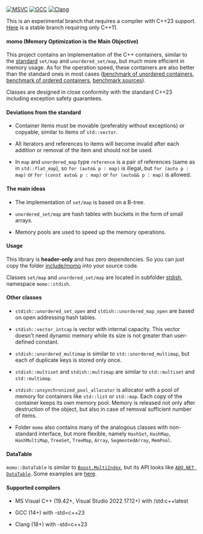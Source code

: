 [![MSVC](https://github.com/morzhovets/momo/actions/workflows/msvc.yml/badge.svg?branch=master)](https://github.com/morzhovets/momo/actions/workflows/msvc.yml?query=branch%3Amaster)
[![GCC](https://github.com/morzhovets/momo/actions/workflows/gcc.yml/badge.svg?branch=master)](https://github.com/morzhovets/momo/actions/workflows/gcc.yml?query=branch%3Amaster)
[![Clang](https://github.com/morzhovets/momo/actions/workflows/clang.yml/badge.svg?branch=master)](https://github.com/morzhovets/momo/actions/workflows/clang.yml?query=branch%3Amaster)

This is an experimental branch that requires a compiler with C++23 support.
[Here](https://github.com/morzhovets/momo/tree/branch_cpp11) is a stable branch requiring only C++11.

#### momo (Memory Optimization is the Main Objective)

This project contains an implementation of the C++ containers, similar to the
[standard](https://en.cppreference.com/w/cpp/container) `set/map` and `unordered_set/map`,
but much more efficient in memory usage.
As for the operation speed, these containers are also better than the standard ones in most cases
([benchmark of unordered containers](https://morzhovets.github.io/hash_gcc_ubuntu16),
[benchmark of ordered containers](https://morzhovets.github.io/tree_gcc_ubuntu16),
[benchmark sources](https://github.com/morzhovets/hash-table-shootout)).

Classes are designed in close conformity with the standard C++23 including exception safety guarantees.

#### Deviations from the standard

- Container items must be movable (preferably without exceptions) or copyable, similar to items of `std::vector`.

- All iterators and references to items will become invalid after each addition or removal of the item and should not be used.

- In `map` and `unordered_map` type `reference` is a pair of references (same as in `std::flat_map`),
so `for (auto& p : map)` is illegal, but `for (auto p : map)` or `for (const auto& p : map)`
or `for (auto&& p : map)` is allowed.

#### The main ideas

- The implementation of `set/map` is based on a B-tree.

- `unordered_set/map` are hash tables with buckets in the form of small arrays.

- Memory pools are used to speed up the memory operations.

#### Usage

This library is **header-only** and has zero dependencies.
So you can just copy the folder [include/momo](https://github.com/morzhovets/momo/tree/master/include/momo)
into your source code.

Classes `set/map` and `unordered_set/map` are located in subfolder
[stdish](https://github.com/morzhovets/momo/tree/master/include/momo/stdish), namespace `momo::stdish`.

#### Other classes

- `stdish::unordered_set_open` and `stdish::unordered_map_open` are based on open addressing hash tables.

- `stdish::vector_intcap` is vector with internal capacity.
This vector doesn't need dynamic memory while its size is not greater than user-defined constant.

- `stdish::unordered_multimap` is similar to `std::unordered_multimap`, but each of duplicate keys is stored only once.

- `stdish::multiset` and `stdish::multimap` are similar to `std::multiset` and `std::multimap`.

- `stdish::unsynchronized_pool_allocator` is allocator with a pool of memory for containers like `std::list` or `std::map`.
Each copy of the container keeps its own memory pool.
Memory is released not only after destruction of the object, but also in case of removal sufficient number of items.

- Folder `momo` also contains many of the analogous classes with non-standard interface, but more flexible,
namely `HashSet`, `HashMap`, `HashMultiMap`, `TreeSet`, `TreeMap`, `Array`, `SegmentedArray`, `MemPool`.

#### DataTable

`momo::DataTable` is similar to [`Boost.MultiIndex`](https://www.boost.org/doc/libs/1_74_0/libs/multi_index/doc/index.html),
but its API looks like [`ADO.NET DataTable`](https://docs.microsoft.com/en-us/dotnet/api/system.data.datatable).
Some examples are [here](https://github.com/morzhovets/momo/blob/master/test/sources/DataSamples.cpp).

#### Supported compilers

- MS Visual C++ (19.42+, Visual Studio 2022 17.12+) with /std:c++latest

- GCC (14+) with -std=c++23

- Clang (18+) with -std=c++23
